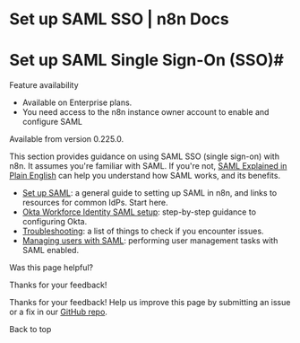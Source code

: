 # Set up SAML SSO | n8n Docs

[ ](https://github.com/n8n-io/n8n-docs/edit/main/docs/hosting/securing/set-up-sso.md "Edit this page")

# Set up SAML Single Sign-On (SSO)#

Feature availability

  * Available on Enterprise plans.
  * You need access to the n8n instance owner account to enable and configure SAML

Available from version 0.225.0.

This section provides guidance on using SAML SSO (single sign-on) with n8n. It assumes you're familiar with SAML. If you're not, [SAML Explained in Plain English](https://www.onelogin.com/learn/saml) can help you understand how SAML works, and its benefits.

  * [Set up SAML](../../../user-management/saml/setup/): a general guide to setting up SAML in n8n, and links to resources for common IdPs. Start here.
  * [Okta Workforce Identity SAML setup](../../../user-management/saml/okta/): step-by-step guidance to configuring Okta.
  * [Troubleshooting](../../../user-management/saml/troubleshooting/): a list of things to check if you encounter issues.
  * [Managing users with SAML](../../../user-management/saml/managing/): performing user management tasks with SAML enabled.

Was this page helpful? 

Thanks for your feedback! 

Thanks for your feedback! Help us improve this page by submitting an issue or a fix in our [GitHub repo](https://github.com/n8n-io/n8n-docs). 

Back to top